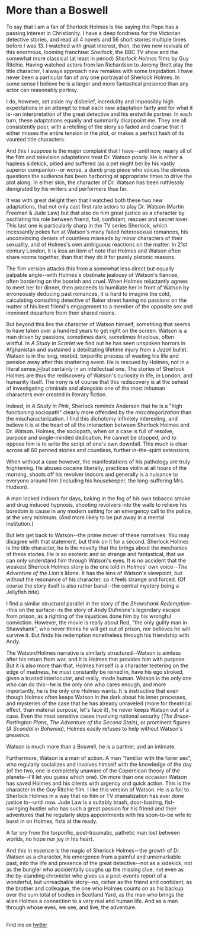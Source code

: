 <meta published="16 Jan 2012"/>

# More than a Boswell

To say that I am a fan of Sherlock Holmes is like saying the Pope has a passing interest in Christianity. I have a deep fondness for the Victorian detective stories, and read all 4 novels and 56 short stories multiple times before I was 13. I watched with great interest, then, the two new revivals of this enormous, looming franchise: *Sherlock*, the BBC TV show and the somewhat more classical (at least in period) *Sherlock Holmes* films by Guy Ritchie.
Having watched actors from Ian Richardson to Jeremy Brett play the title character, I always approach new remakes with some trepidation. I have never been a particular fan of any one portrayal of Sherlock Holmes. In some sense I believe he is a larger and more fantastical presence than any actor can reasonably portray.

I do, however, set aside my disbelief, incredulity and impossibly high expectations in an attempt to treat each new adaptation fairly and for what it is--an interpretation of the great detective and his erstwhile partner. In each turn, these adaptations equally and summarily disappoint me. They are all consistently poor, with a retelling of the story so faded and coarse that it either misses the entire tension in the plot, or makes a perfect hash of its vaunted title characters.

And this I suppose is the major complaint that I have--until now, nearly all of the film and television adaptations treat Dr. Watson poorly. He is either a hapless sidekick, pitied and suffered (as a pet might be) by his vastly superior companion--or worse, a dumb prop piece who voices the obvious questions the audience has been harboring at appropriate times to drive the plot along. In either skin, the character of Dr. Watson has been ruthlessly denigrated by his writers and performers thus far.

It was with great delight then that I watched both these two new adaptations, that not only cast first rate actors to play Dr. Watson (Martin Freeman & Jude Law) but that also do him great justice as a character by oscillating his role between friend, foil, confidant, rescuer and secret lover. This last one is particularly sharp in the TV series Sherlock, which incessantly pokes fun at Watson's many failed heterosexual romances, his unconvincing denials of countless misreads by minor characters of their sexuality, and of Holmes's own ambiguous reactions on the matter. In 21st century London, it is less an item of note that Holmes and Watson often share rooms together, than that they do it for purely platonic reasons.

The film version attacks this from a somewhat less direct but equally palpable angle--with Holmes's obstinate jealousy of Watson's fiancee, often bordering on the boorish and cruel. When Holmes reluctantly agrees to meet her for dinner, then proceeds to humiliate her in front of Watson by erroneously deducing past romances, it is hard to imagine the cold, calculating consulting detective of Baker street having no passions on the matter of his best friend's engagement to a member of the opposite sex and imminent departure from their shared rooms.

But beyond this lies the character of Watson himself, something that seems to have taken over a hundred years to get right on the screen. Watson is a man driven by passions, sometimes dark, sometimes frivolous, often wistful. In *A Study in Scarlet* we find out he has seen unspoken horrors in Afghanistan and sustained a debilitating lifetime injury from a *Jezail* bullet. Watson is in the long, morbid, torporific process of wasting his life and pension away after this shattering event. He is rescued by Holmes, not in a literal sense,￼but certainly in an intellectual one. The stories of Sherlock Holmes are thus the rediscovery of Watson's curiosity in life, in London, and humanity itself. The irony is of course that this rediscovery is at the behest of investigating criminals and alongside one of the most inhuman characters ever created in literary fiction.

Indeed, in *A Study in Pink*, Sherlock reminds Anderson that he is a "high functioning sociopath" clearly more offended by the *miscategorization* than the mischaracterization. I find this dichotomy infinitely interesting, and believe it is at the heart of all the interaction between Sherlock Holmes and Dr. Watson. Holmes, the sociopath, when on a case is full of resolve, purpose and single-minded dedication. He cannot be stopped, and to oppose him is to write the script of one's own downfall. This much is clear across all 60 penned stories and countless, further in-the-spirit extensions.

When without a case however, the manifestations of his pathology are truly frightening. He abuses cocaine liberally, practices violin at all hours of the morning, shoots off his revolver indoors and generally is a nuisance to everyone around him (including his housekeeper, the long-suffering Mrs. Hudson).

A man locked indoors for days, baking in the fog of his own tobacco smoke and drug induced hypnosis, shooting revolvers into the walls to relieve his boredom is cause in any modern setting for an emergency call to the police, at the very minimum. (And more likely to be put away in a mental institution.)

But lets get back to Watson--the prime mover of these narratives. You may disagree with that statement, but think on it for a second. Sherlock Holmes is the title character, he is the novelty that the brings about the mechanics of these stories. He is so esoteric and so strange and fantastical, that we can only understand him through Watson's eyes. It is no accident that the weakest Sherlock Holmes story is the one told in Holmes' own voice--*The Adventure of the Lion's Mane*. It has the lens of Watson's viewpoint, but without the resonance of his character, so it feels strange and forced. (Of course the story itself is also rather banal--the central mystery being a Jellyfish bite).

I find a similar structural parallel in the story of the *Shawshank Redemption*--this on the surface--is the story of Andy Dufresne's legendary escape from prison, as a righting of the injustices done him by his wrongful conviction. However, the movie is really about Red, "the only guilty man in Shawshank", who never thinks he will get out of prison, nor believes he will survive it. But finds his redemption nonetheless through his friendship with Andy.

The Watson/Holmes narrative is similarly structured--Watson is aimless after his return from war, and it is Holmes that provides him with purpose. But it is also more than that, Holmes himself is a character teetering on the edge of madness, he must constantly be reined in, have his ego stroked, given a trusted interlocutor, and really, made human. Watson is the only one who can do this--he is the only one who cares enough, and more importantly, he is the only one Holmes wants. It is instructive that even though Holmes often keeps Watson in the dark about his inner processes, and mysteries of the case that he has already unraveled (more for theatrical effect, than material purpose, let's face it), he never keeps Watson out of a case. Even the most sensitive cases involving national security (*The Bruce-Partington Plans*, *The Adventure of the Second Stain*), or prominent figures (*A Scandal in Bohemia*), Holmes easily refuses to help without Watson's presence.

Watson is much more than a Boswell, he is a partner, and an intimate.

Furthermore, Watson is a man of action. A man "familiar with the fairer sex", who regularly socializes and involves himself with the knowledge of the day (of the two, one is completely unaware of the Copernican theory of the planets--I'll let you guess which one). On more than one occasion Watson has saved Holmes and his clients with urgency and quick action. This is the character in the Guy Ritchie film. I like this version of Watson. He is a foil to Sherlock Holmes in a way that no film or TV dramatization has ever done justice to--until now. Jude Law is a suitably brash, door-busting, fist-swinging hustler who has such a great passion for his friend and their adventures that he regularly skips appointments with his soon-to-be wife to burst in on Holmes, fists at the ready.

A far cry from the torporific, post-traumatic, pathetic man lost between worlds, no hope nor joy in his heart.

And this in essence is the magic of Sherlock Holmes--the growth of Dr. Watson as a character, his emergence from a painful and unremarkable past, into the life and presence of the great detective--not as a sidekick, not as the bungler who accidentally coughs up the missing clue, not even as the by-standing chronicler who gives us a post-events report of a wonderful, but unreachable story--no, rather as the friend and confidant, as the brother and colleague, the one who Holmes counts on as his backup over the sum total of bodies in Scotland Yard, as the man who brings the alien Holmes a connection to a very real and human life. And as a man through whose eyes, we see, and live, the adventure.


<br>

<div style="font-size: small;">Find me on <a href="http://twitter.com/dhanji">twitter</a></div>
